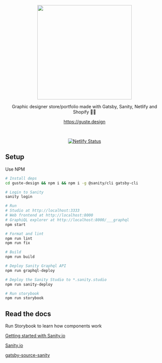 <p align="center">
   <img width="300" src='https://guste.design/icons/icon-512x512.png'>
</p>
<p align="center">
Graphic designer store/portfolio made with Gatsby, Sanity, Netlify and Shopify 🐱‍🚀
</p>
<p align='center'>
<a href='https://guste.design'>https://guste.design</a>
</p>
<br>
<p align="center">
  <a href="https://app.netlify.com/sites/gatsby-starter-picks/deploys">
    <img
      src="https://api.netlify.com/api/v1/badges/9e513f12-786c-4fe0-b714-41a3370cbfc3/deploy-status"
      alt="Netlify Status"
    />
  </a>
<p>


## Setup


Use NPM

```bash
# Install deps
cd guste-design && npm i && npm i -g @sanity/cli gatsby-cli

# Login to Sanity
sanity login

# Run
# Studio at http://localhost:3333
# Web frontend at http://localhost:8000
# GraphiQL explorer at http://localhost:8000/___graphql
npm start

# Format and lint
npm run lint
npm run fix

# Build
npm run build

# Deploy Sanity Graphql API
npm run graphql-deploy

# Deploy the Sanity Studio to *.sanity.studio
npm run sanity-deploy

# Run storybook
npm run storybook

```

## Read the docs

Run Storybook to learn how components work

[Getting started with Sanity.io](https://www.sanity.io/blog/get-started-with-gatsby-and-structured-content)

[Sanity.io](https://www.sanity.io/blog/get-started-with-gatsby-and-structured-content)

[gatsby-source-sanity](https://github.com/sanity-io/gatsby-source-sanity)
